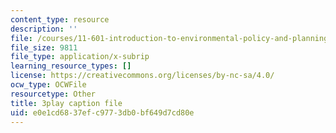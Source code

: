 ```yaml
---
content_type: resource
description: ''
file: /courses/11-601-introduction-to-environmental-policy-and-planning-fall-2016/e0e1cd6837efc9773db0bf649d7cd80e_0ppkDQuiHkw.srt
file_size: 9811
file_type: application/x-subrip
learning_resource_types: []
license: https://creativecommons.org/licenses/by-nc-sa/4.0/
ocw_type: OCWFile
resourcetype: Other
title: 3play caption file
uid: e0e1cd68-37ef-c977-3db0-bf649d7cd80e
---
```

